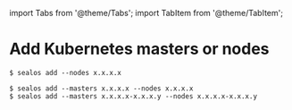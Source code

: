 import Tabs from '@theme/Tabs';
import TabItem from '@theme/TabItem';

# Add Kubernetes masters or nodes

<Tabs groupId="add_type">
  <TabItem value="add_node" label="Node" default>

```shell
$ sealos add --nodes x.x.x.x
```

  </TabItem>

  <TabItem value="add_master" label="Master" default>

```shell
$ sealos add --masters x.x.x.x --nodes x.x.x.x
$ sealos add --masters x.x.x.x-x.x.x.y --nodes x.x.x.x-x.x.x.y
```

  </TabItem>
</Tabs>
